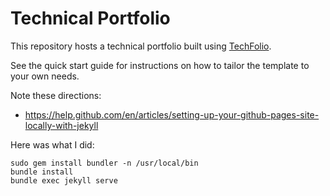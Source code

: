 # Technical Portfolio

This repository hosts a technical portfolio built using [TechFolio](http://techfolios.github.io). 

See the quick start guide for instructions on how to tailor the template to your own needs.

Note these directions:

  * https://help.github.com/en/articles/setting-up-your-github-pages-site-locally-with-jekyll

Here was what I did:


```
sudo gem install bundler -n /usr/local/bin
bundle install
bundle exec jekyll serve
```



